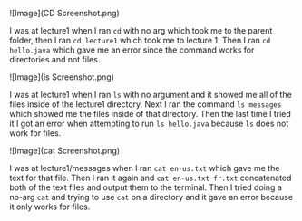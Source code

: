 ![Image](CD Screenshot.png)

  I was at lecture1 when I ran `cd` with no arg which took me to the parent folder, then I ran `cd lecture1` which took me to lecture 1. Then I ran `cd hello.java` which gave me an error since the command works for directories and not files.



![Image](ls Screenshot.png)

  I was at lecture1 when I ran `ls` with no argument and it showed me all of the files inside of the lecture1  directory. Next I ran the command `ls messages` which showed me the files inside of that directory. Then the last time I tried it I got an error when attempting to run `ls hello.java` because `ls` does not work for files.


![Image](cat Screenshot.png)

  I was at lecture1/messages when I ran `cat en-us.txt` which gave me the text for that file. Then I ran it again and `cat en-us.txt fr.txt` concatenated both of the text files and output them to the terminal. Then I tried doing a no-arg `cat` and trying to use `cat` on a directory and it gave an error because it only works for files.
